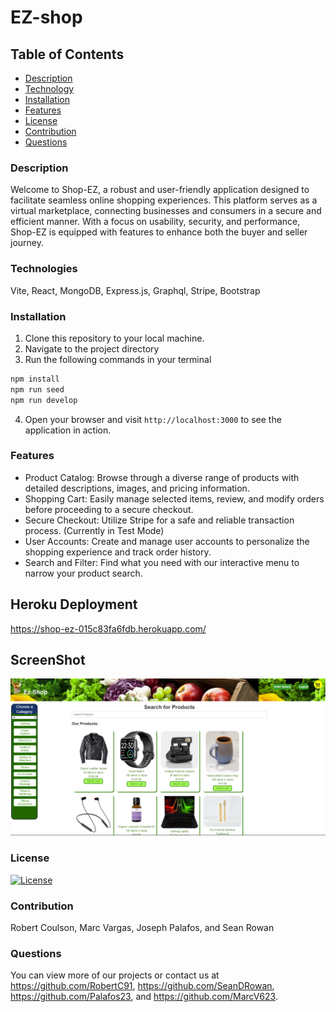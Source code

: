 # EZ-shop

## Table of Contents
- [Description](#description)
- [Technology](#technology)
- [Installation](#installation)
- [Features](#features)
- [License](#license)
- [Contribution](#contribution)
- [Questions](#questions)

### Description

Welcome to Shop-EZ, a robust and user-friendly application designed to facilitate seamless online shopping experiences. This platform serves as a virtual marketplace, connecting businesses and consumers in a secure and efficient manner. With a focus on usability, security, and performance, Shop-EZ is equipped with features to enhance both the buyer and seller journey.

### Technologies

Vite, React, MongoDB, Express.js, Graphql, Stripe, Bootstrap

### Installation

1. Clone this repository to your local machine.
2. Navigate to the project directory
3. Run the following commands in your terminal
```sh
npm install
npm run seed
npm run develop
```
4. Open your browser and visit `http://localhost:3000` to see the application in action.

### Features

* Product Catalog: Browse through a diverse range of products with detailed descriptions, images, and pricing information.
* Shopping Cart: Easily manage selected items, review, and modify orders before proceeding to a secure checkout.
* Secure Checkout: Utilize Stripe for a safe and reliable transaction process. (Currently in Test Mode)
* User Accounts: Create and manage user accounts to personalize the shopping experience and track order history.
* Search and Filter: Find what you need with our interactive menu to narrow your product search.

## Heroku Deployment

https://shop-ez-015c83fa6fdb.herokuapp.com/

## ScreenShot

![Alt text](image.png)

### License

[![License](https://img.shields.io/badge/License-MIT-blue.svg)](LICENSE)

### Contribution

Robert Coulson, Marc Vargas, Joseph Palafos, and Sean Rowan

### Questions

You can view more of our projects or contact us at https://github.com/RobertC91, https://github.com/SeanDRowan, https://github.com/Palafos23, and https://github.com/MarcV623.
